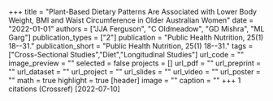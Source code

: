 +++
title = "Plant-Based Dietary Patterns Are Associated with Lower Body Weight, BMI and Waist Circumference in Older Australian Women"
date = "2022-01-01"
authors = ["JJA Ferguson", "C Oldmeadow", "GD Mishra", "ML Garg"]
publication_types = ["2"]
publication = "Public Health Nutrition, 25(1) 18--31."
publication_short = "Public Health Nutrition, 25(1) 18--31."
tags = ["Cross-Sectional Studies","Diet","Longitudinal Studies"]
url_code = ""
image_preview = ""
selected = false
projects = []
url_pdf = ""
url_preprint = ""
url_dataset = ""
url_project = ""
url_slides = ""
url_video = ""
url_poster = ""
math = true
highlight = true
[header]
image = ""
caption = ""
+++
1 citations (Crossref) [2022-07-10]
